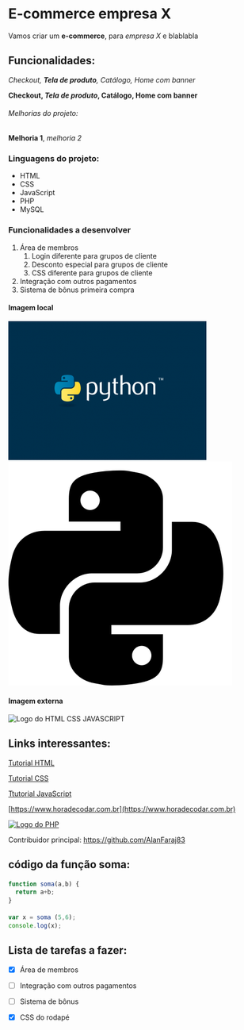 # E-commerce empresa X

Vamos criar um **e-commerce**, para *empresa X* e blablabla

## Funcionalidades:

_Checkout, **Tela de produto**, Catálogo, Home com banner_

**Checkout, _Tela de produto_, Catálogo, Home com banner**

###### Melhorias do projeto:

__Melhoria 1__, _melhoria 2_

### Linguagens do projeto:

* HTML
* CSS
* JavaScript
* PHP
* MySQL
  
### Funcionalidades a desenvolver

1. Área de membros
   1. Login diferente para grupos de cliente
   2. Desconto especial para grupos de cliente
   3. CSS diferente para grupos de cliente
2. Integração com outros pagamentos
3. Sistema de bônus primeira compra
   
#### Imagem local

![Logo do Pyton](img/PYTHON-400x280.png)
![Logo do Python2](img/python.png)

#### Imagem externa
![Logo do HTML CSS JAVASCRIPT](https://thumbs.dreamstime.com/b/grupo-do-%C3%ADcone-de-html-css-js-logotipo-desenvolvimento-da-web-e-javascript-s%C3%ADmbolo-programa%C3%A7%C3%A3o-154897294.jpg)

## Links interessantes:

[Tutorial HTML](https://www.hostinger.com.br/tutoriais/o-que-e-html-conceitos-basicos)

[Tutorial CSS](https://www.hostinger.com.br/tutoriais/o-que-e-css-guia-basico-de-css)

[Ttutorial JavaScript](https://www.hostinger.com.br/tutoriais/o-que-e-javascript)

[https://www.horadecodar.com.br](https://www.horadecodar.com.br)

[![Logo do PHP](https://pngimg.com/uploads/php/php_PNG39.png)]( https://www.hostinger.com.br/tutoriais/o-que-e-php-guia-basico)

Contribuidor principal: https://github.com/AlanFaraj83 

## código da função soma:

```javascript
function soma(a,b) {
  return a+b;
}

var x = soma (5,6);
console.log(x);

```
## Lista de tarefas a fazer:

- [x] Área de membros
- [ ] Integração com outros pagamentos
- [ ] Sistema de bônus
- [x] CSS do rodapé


